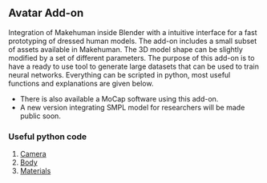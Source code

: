 ## Avatar Add-on

Integration of Makehuman inside Blender with a intuitive interface for a fast prototyping of dressed human models. The add-on includes a small subset of assets available in Makehuman. The 3D model shape can be slightly modified by a set of different parameters. The purpose of this add-on is to have a ready to use tool to generate large datasets that can be used to train neural networks. Everything can be scripted in python, most useful functions and explanations are given below.


- There is also available a MoCap software using this add-on.
- A new version integrating SMPL model for researchers will be made public soon.


### Useful python code

1. [Camera](camera.md)
2. [Body](body.md)
3. [Materials](materials.md)



